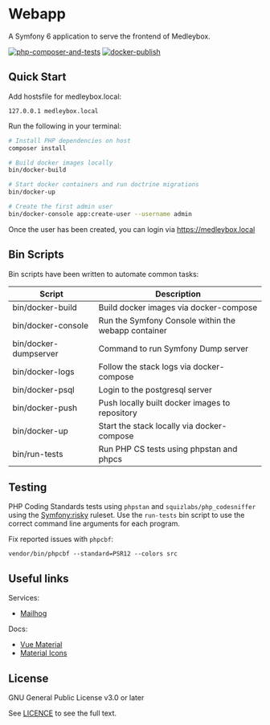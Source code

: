 # Webapp

A Symfony 6 application to serve the frontend of Medleybox.

[![php-composer-and-tests](https://github.com/medleybox/webapp/actions/workflows/php-composer-and-tests.yml/badge.svg)][github-workflows-tests]
[![docker-publish](https://github.com/medleybox/webapp/actions/workflows/docker-publish.yml/badge.svg)][github-workflows-publish]

## Quick Start

Add hostsfile for medleybox.local:
```
127.0.0.1 medleybox.local
```

Run the following in your terminal:
```bash
# Install PHP dependencies on host
composer install

# Build docker images locally
bin/docker-build

# Start docker containers and run doctrine migrations
bin/docker-up

# Create the first admin user
bin/docker-console app:create-user --username admin
```

Once the user has been created, you can login via https://medleybox.local

## Bin Scripts
Bin scripts have been written to automate common tasks:

| Script | Description |
|--|--|
| bin/docker-build | Build docker images via docker-compose |
| bin/docker-console | Run the Symfony Console within the webapp container |
| bin/docker-dumpserver | Command to run Symfony Dump server |
| bin/docker-logs | Follow the stack logs via docker-compose |
| bin/docker-psql | Login to the postgresql server |
| bin/docker-push | Push locally built docker images to repository |
| bin/docker-up | Start the stack locally via docker-compose |
| bin/run-tests | Run PHP CS tests using phpstan and phpcs |


## Testing
PHP Coding Standards tests using `phpstan` and `squizlabs/php_codesniffer` using the [Symfony:risky][phpcs-symfony-ruleset] ruleset. Use the `run-tests` bin script to use the correct command line arguments for each program.

Fix reported issues with `phpcbf`:
```
vendor/bin/phpcbf --standard=PSR12 --colors src
```

## Useful links
Services:
- [Mailhog][medleybox-mailhog]

Docs:
- [Vue Material][vuematerial-docs]
- [Material Icons][material-icons]

## License
GNU General Public License v3.0 or later

See [LICENCE](LICENCE) to see the full text.

[github-workflows-tests]: https://github.com/medleybox/webapp/actions/workflows/php-composer-and-tests.yml
[github-workflows-publish]: https://github.com/medleybox/webapp/actions/workflows/docker-publish.yml
[phpcs-symfony-ruleset]: https://github.com/FriendsOfPHP/PHP-CS-Fixer/blob/2.17/doc/ruleSets/SymfonyRisky.rst
[medleybox-mailhog]: https://medleybox.local/mailhog
[vuematerial-docs]: https://www.creative-tim.com/vuematerial/components/app
[material-icons]: https://fonts.google.com/icons?icon.set=Material+Icons
